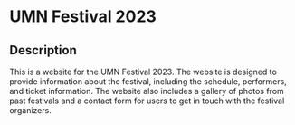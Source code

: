# UMN Festival 2023

## Description

This is a website for the UMN Festival 2023. The website is designed to provide information about the festival,
including the schedule, performers, and ticket information. The website also includes a gallery of photos from past
festivals and a contact form for users to get in touch with the festival organizers.